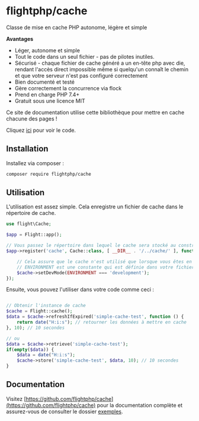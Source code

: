 # flightphp/cache

Classe de mise en cache PHP autonome, légère et simple

**Avantages** 
- Léger, autonome et simple
- Tout le code dans un seul fichier - pas de pilotes inutiles.
- Sécurisé - chaque fichier de cache généré a un en-tête php avec die, rendant l'accès direct impossible même si quelqu'un connaît le chemin et que votre serveur n'est pas configuré correctement
- Bien documenté et testé
- Gère correctement la concurrence via flock
- Prend en charge PHP 7.4+
- Gratuit sous une licence MIT

Ce site de documentation utilise cette bibliothèque pour mettre en cache chacune des pages !

Cliquez [ici](https://github.com/flightphp/cache) pour voir le code.

## Installation

Installez via composer :

```bash
composer require flightphp/cache
```

## Utilisation

L'utilisation est assez simple. Cela enregistre un fichier de cache dans le répertoire de cache.

```php
use flight\Cache;

$app = Flight::app();

// Vous passez le répertoire dans lequel le cache sera stocké au constructeur
$app->register('cache', Cache::class, [ __DIR__ . '/../cache/' ], function(Cache $cache) {

	// Cela assure que le cache n'est utilisé que lorsque vous êtes en mode production
	// ENVIRONMENT est une constante qui est définie dans votre fichier bootstrap ou ailleurs dans votre application
	$cache->setDevMode(ENVIRONMENT === 'development');
});
```

Ensuite, vous pouvez l'utiliser dans votre code comme ceci :

```php

// Obtenir l'instance de cache
$cache = Flight::cache();
$data = $cache->refreshIfExpired('simple-cache-test', function () {
    return date("H:i:s"); // retourner les données à mettre en cache
}, 10); // 10 secondes

// ou
$data = $cache->retrieve('simple-cache-test');
if(empty($data)) {
	$data = date("H:i:s");
	$cache->store('simple-cache-test', $data, 10); // 10 secondes
}
```

## Documentation

Visitez [https://github.com/flightphp/cache](https://github.com/flightphp/cache) pour la documentation complète et assurez-vous de consulter le dossier [exemples](https://github.com/flightphp/cache/tree/master/examples).